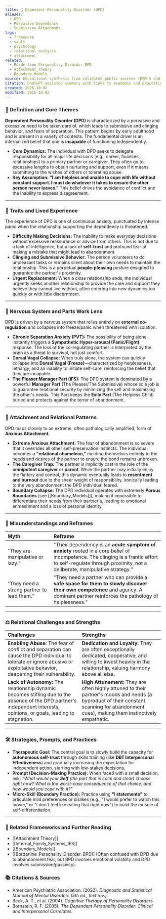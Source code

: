 ```yaml
---
title: 🔗 Dependent Personality Disorder (DPD)
aliases:
  - DPD
  - Pervasive Dependency
  - Submissive Attachment
tags:
  - framework
  - vault
  - psychology
  - relational_analysis
  - attachment
related:
  - Borderline_Personality_Disorder_BPD
  - Attachment_Theory
  - Boundary_Models
source: Educational synthesis from validated public sources (DSM-5 and relational theory)
citation: ChatGPT-assisted summary with links to academic and practitioner materials
created: 2025-10-02
modified: 2025-10-02
---
```


<!-- @format -->

### 🧩 Definition and Core Themes

**Dependent Personality Disorder (DPD)** is characterized by a pervasive and excessive need to be taken care of, which leads to submissive and clinging behavior, and fears of separation. This pattern begins by early adulthood and is present in a variety of contexts. The fundamental driver is an internalized belief that one is **incapable** of functioning independently.

- **Core Dynamics:** The individual with DPD seeks to delegate responsibility for all major life decisions (e.g., career, finances, relationships) to a primary partner or caregiver. They often go to excessive lengths to obtain nurturing and support, even if it means submitting to the wishes of others or tolerating abuse.
- **Key Assumption:** **"I am helpless and unable to cope with life without constant support. I must do whatever it takes to ensure the other person never leaves."** This belief drives the avoidance of conflict and the inability to express disagreement.

---

### 🌿 Traits and Lived Experience

The experience of DPD is one of continuous anxiety, punctuated by intense panic when the relationship supporting the dependency is threatened.

- **Difficulty Making Decisions:** The inability to make everyday decisions without excessive reassurance or advice from others. This is not due to a lack of intelligence, but a lack of **self-trust** and profound fear of making a mistake that might lead to abandonment.
- **Clinging and Submissive Behavior:** The person volunteers to do unpleasant tasks or remains silent about their own needs to maintain the relationship. This is a perpetual **people-pleasing** posture designed to guarantee the partner's proximity.
- **Urgent Replacement:** When a close relationship ends, the individual urgently seeks another relationship to provide the care and support they believe they cannot live without, often entering into new dynamics too quickly or with little discernment.

---

### 🧠 Nervous System and Parts Work Lens

DPD is driven by a nervous system that relies entirely on **external co-regulation** and collapses into freeze/panic when threatened with isolation.

- **Chronic Separation Anxiety (PVT):** The possibility of being alone instantly triggers a **Sympathetic Hyper-arousal (Panic/Flight)** response. The loss of the co-regulating partner is interpreted by the brain as a threat to survival, not just comfort.
- **Dorsal Vagal Collapse:** When truly alone, the system can quickly collapse into **Dorsal Vagal (Freeze)**—characterized by helplessness, lethargy, and an inability to initiate self-care, reinforcing the belief that they are incapable.
- **The Pleaser Manager Part (IFS):** The DPD system is dominated by a powerful **Manager Part** (The Pleaser/The Submissive) whose sole job is to guarantee relational security by minimizing the self and maximizing the other's needs. This Part keeps the **Exile Part** (The Helpless Child) buried and protects against the terror of abandonment.

---

### 💞 Attachment and Relational Patterns

DPD maps closely to an extreme, often pathologically amplified, form of **Anxious Attachment**.

- **Extreme Anxious Attachment:** The fear of abandonment is so severe that it overrides all other self-preservation instincts. The individual becomes a **"relational chameleon,"** molding themselves entirely to the needs and desires of the partner to ensure the bond remains unbroken.
- **The Caregiver Trap:** The partner is implicitly cast in the role of the **omnipotent caregiver** or **parent**. While the partner may initially enjoy the flattery and control, this dynamic eventually leads to **resentment and burnout** due to the sheer weight of responsibility, ironically leading to the very abandonment the DPD individual feared.
- **Boundary Collapse:** The DPD individual operates with extremely **Porous Boundaries** (see [[Boundary_Models]]), making it impossible to differentiate their needs from their partner's, leading to emotional enmeshment and a loss of personal identity.

---

### 🔄 Misunderstandings and Reframes

| Myth                                       | Reframe                                                                                                                                                                                                      |
| :----------------------------------------- | :----------------------------------------------------------------------------------------------------------------------------------------------------------------------------------------------------------- |
| "They are manipulative or lazy."           | "Their dependency is an **acute symptom of anxiety** rooted in a core belief of incompetence. The clinging is a frantic effort to self-regulate through proximity, not a deliberate, manipulative strategy." |
| "They need a strong partner to lead them." | "They need a partner who can provide a **safe space for them to slowly discover their own competence** and agency. A dominant partner reinforces the pathology of helplessness."                             |

---

### ⚖️ Relational Challenges and Strengths

| Challenges                                                                                                                                                                  | Strengths                                                                                                                                                                                  |
| :-------------------------------------------------------------------------------------------------------------------------------------------------------------------------- | :----------------------------------------------------------------------------------------------------------------------------------------------------------------------------------------- |
| **Enabling Abuse:** The fear of conflict and separation can cause the DPD individual to tolerate or ignore abusive or exploitative behavior, deepening their vulnerability. | **Dedication and Loyalty:** They are often exceptionally dedicated, cooperative, and willing to invest heavily in the relationship, valuing harmony above all else.                        |
| **Lack of Autonomy:** The relationship dynamic becomes stifling due to the absence of the DPD partner's independent interests, opinions, or goals, leading to stagnation.   | **High Attunement:** They are often highly attuned to their partner's moods and needs (a byproduct of their constant scanning for abandonment cues), making them instinctively empathetic. |

---

### 🛠️ Strategies, Prompts, and Practices

- **Therapeutic Goal:** The central goal is to slowly build the capacity for **autonomous self-trust** through skills training (like **DBT Interpersonal Effectiveness**) and gradually increasing the expectation for independent action, starting with low-stakes decisions.
- **Prompt (Decision-Making Practice):** When faced with a small decision, ask: _"What would your **Self** (the part that is calm and clear) choose right now? What is the worst-case consequence of that choice, and how would you cope with it?"_
- **Micro-Skill (Boundary Practice):** Practice using **"I statements"** to articulate mild preferences or dislikes (e.g., "I would prefer to watch this movie," or "I don't feel like eating that right now") to build the muscle of self-differentiation.

---

### 🔗 Related Frameworks and Further Reading

- [[Attachment Theory]]
- [[Internal_Family_Systems_IFS]]
- [[Boundary_Models]]
- [[Borderline_Personality_Disorder_BPD]] (Often confused with DPD due to abandonment fear, but BPD involves emotional volatility and DPD involves submission/passivity).

### 📚 Citations & Sources

- American Psychiatric Association. (2022). _Diagnostic and Statistical Manual of Mental Disorders (5th ed., text rev.)._
- Beck, A. T., et al. (2004). _Cognitive Therapy of Personality Disorders._
- Bornstein, R. F. (2005). _The Dependent Personality Disorder: Clinical and Interpersonal Correlates._
